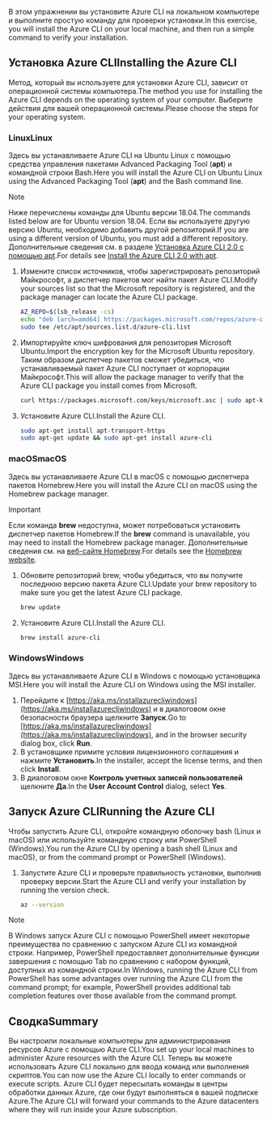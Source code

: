 
<span data-ttu-id="e7b70-101">В этом упражнении вы установите Azure CLI на локальном компьютере и выполните простую команду для проверки установки.</span><span class="sxs-lookup"><span data-stu-id="e7b70-101">In this exercise, you will install the Azure CLI on your local machine, and then run a simple command to verify your installation.</span></span> 

## <a name="installing-the-azure-cli"></a><span data-ttu-id="e7b70-102">Установка Azure CLI</span><span class="sxs-lookup"><span data-stu-id="e7b70-102">Installing the Azure CLI</span></span>
<span data-ttu-id="e7b70-103">Метод, который вы используете для установки Azure CLI, зависит от операционной системы компьютера.</span><span class="sxs-lookup"><span data-stu-id="e7b70-103">The method you use for installing the Azure CLI depends on the operating system of your computer.</span></span> <span data-ttu-id="e7b70-104">Выберите действия для вашей операционной системы.</span><span class="sxs-lookup"><span data-stu-id="e7b70-104">Please choose the steps for your operating system.</span></span>

### <a name="linux"></a><span data-ttu-id="e7b70-105">Linux</span><span class="sxs-lookup"><span data-stu-id="e7b70-105">Linux</span></span>
<span data-ttu-id="e7b70-106">Здесь вы устанавливаете Azure CLI на Ubuntu Linux с помощью средства управления пакетами Advanced Packaging Tool (**apt**) и командной строки Bash.</span><span class="sxs-lookup"><span data-stu-id="e7b70-106">Here you will install the Azure CLI on Ubuntu Linux using the Advanced Packaging Tool (**apt**) and the Bash command line.</span></span>

> [!NOTE]
> <span data-ttu-id="e7b70-107">Ниже перечислены команды для Ubuntu версии 18.04.</span><span class="sxs-lookup"><span data-stu-id="e7b70-107">The commands listed below are for Ubuntu version 18.04.</span></span> <span data-ttu-id="e7b70-108">Если вы используете другую версию Ubuntu, необходимо добавить другой репозиторий.</span><span class="sxs-lookup"><span data-stu-id="e7b70-108">If you are using a different version of Ubuntu, you must add a different repository.</span></span> <span data-ttu-id="e7b70-109">Дополнительные сведения см. в разделе [Установка Azure CLI 2.0 с помощью apt](https://docs.microsoft.com/cli/azure/install-azure-cli-apt).</span><span class="sxs-lookup"><span data-stu-id="e7b70-109">For details see [Install the Azure CLI 2.0 with apt](https://docs.microsoft.com/cli/azure/install-azure-cli-apt).</span></span>

1. <span data-ttu-id="e7b70-110">Измените список источников, чтобы зарегистрировать репозиторий Майкрософт, а диспетчер пакетов мог найти пакет Azure CLI.</span><span class="sxs-lookup"><span data-stu-id="e7b70-110">Modify your sources list so that the Microsoft repository is registered, and the package manager can locate the Azure CLI package.</span></span>

    ```bash
    AZ_REPO=$(lsb_release -cs)
    echo "deb [arch=amd64] https://packages.microsoft.com/repos/azure-cli/ $AZ_REPO main" | \
    sudo tee /etc/apt/sources.list.d/azure-cli.list
    ```
1. <span data-ttu-id="e7b70-111">Импортируйте ключ шифрования для репозитория Microsoft Ubuntu.</span><span class="sxs-lookup"><span data-stu-id="e7b70-111">Import the encryption key for the Microsoft Ubuntu repository.</span></span> <span data-ttu-id="e7b70-112">Таким образом диспетчер пакетов сможет убедиться, что устанавливаемый пакет Azure CLI поступает от корпорации Майкрософт.</span><span class="sxs-lookup"><span data-stu-id="e7b70-112">This will allow the package manager to verify that the Azure CLI package you install comes from Microsoft.</span></span>

    ```bash
    curl https://packages.microsoft.com/keys/microsoft.asc | sudo apt-key add -
    ```
1. <span data-ttu-id="e7b70-113">Установите Azure CLI.</span><span class="sxs-lookup"><span data-stu-id="e7b70-113">Install the Azure CLI.</span></span>

    ```bash
    sudo apt-get install apt-transport-https
    sudo apt-get update && sudo apt-get install azure-cli
    ```

### <a name="macos"></a><span data-ttu-id="e7b70-114">macOS</span><span class="sxs-lookup"><span data-stu-id="e7b70-114">macOS</span></span>
<span data-ttu-id="e7b70-115">Здесь вы устанавливаете Azure CLI в macOS с помощью диспетчера пакетов Homebrew.</span><span class="sxs-lookup"><span data-stu-id="e7b70-115">Here you will install the Azure CLI on macOS using the Homebrew package manager.</span></span>

> [!IMPORTANT]
> <span data-ttu-id="e7b70-116">Если команда **brew** недоступна, может потребоваться установить диспетчер пакетов Homebrew.</span><span class="sxs-lookup"><span data-stu-id="e7b70-116">If the **brew** command is unavailable, you may need to install the Homebrew package manager.</span></span> <span data-ttu-id="e7b70-117">Дополнительные сведения см. на [веб-сайте Homebrew](https://brew.sh/).</span><span class="sxs-lookup"><span data-stu-id="e7b70-117">For details see the [Homebrew website](https://brew.sh/).</span></span>

1. <span data-ttu-id="e7b70-118">Обновите репозиторий brew, чтобы убедиться, что вы получите последнюю версию пакета Azure CLI.</span><span class="sxs-lookup"><span data-stu-id="e7b70-118">Update your brew repository to make sure you get the latest Azure CLI package.</span></span>

    ```bash
    brew update
    ```
1. <span data-ttu-id="e7b70-119">Установите Azure CLI.</span><span class="sxs-lookup"><span data-stu-id="e7b70-119">Install the Azure CLI.</span></span>

    ```bash
    brew install azure-cli
    ```

### <a name="windows"></a><span data-ttu-id="e7b70-120">Windows</span><span class="sxs-lookup"><span data-stu-id="e7b70-120">Windows</span></span>
<span data-ttu-id="e7b70-121">Здесь вы устанавливаете Azure CLI в Windows с помощью установщика MSI.</span><span class="sxs-lookup"><span data-stu-id="e7b70-121">Here you will install the Azure CLI on Windows using the MSI installer.</span></span>

1. <span data-ttu-id="e7b70-122">Перейдите к [https://aka.ms/installazurecliwindows](https://aka.ms/installazurecliwindows) и в диалоговом окне безопасности браузера щелкните **Запуск**.</span><span class="sxs-lookup"><span data-stu-id="e7b70-122">Go to [https://aka.ms/installazurecliwindows](https://aka.ms/installazurecliwindows), and in the browser security dialog box, click **Run**.</span></span>
1. <span data-ttu-id="e7b70-123">В установщике примите условия лицензионного соглашения и нажмите **Установить**.</span><span class="sxs-lookup"><span data-stu-id="e7b70-123">In the installer, accept the license terms, and then click **Install**.</span></span>
1. <span data-ttu-id="e7b70-124">В диалоговом окне **Контроль учетных записей пользователей** щелкните **Да**.</span><span class="sxs-lookup"><span data-stu-id="e7b70-124">In the **User Account Control** dialog, select **Yes**.</span></span>

## <a name="running-the-azure-cli"></a><span data-ttu-id="e7b70-125">Запуск Azure CLI</span><span class="sxs-lookup"><span data-stu-id="e7b70-125">Running the Azure CLI</span></span>
<span data-ttu-id="e7b70-126">Чтобы запустить Azure CLI, откройте командную оболочку bash (Linux и macOS) или используйте командную строку или PowerShell (Windows).</span><span class="sxs-lookup"><span data-stu-id="e7b70-126">You run the Azure CLI by opening a bash shell (Linux and macOS), or from the command prompt or PowerShell (Windows).</span></span>

1. <span data-ttu-id="e7b70-127">Запустите Azure CLI и проверьте правильность установки, выполнив проверку версии.</span><span class="sxs-lookup"><span data-stu-id="e7b70-127">Start the Azure CLI and verify your installation by running the version check.</span></span>

    ```bash
    az --version
    ```

> [!NOTE]
> <span data-ttu-id="e7b70-128">В Windows запуск Azure CLI с помощью PowerShell имеет некоторые преимущества по сравнению с запуском Azure CLI из командной строки. Например, PowerShell предоставляет дополнительные функции завершения с помощью Tab по сравнению с набором функций, доступных из командной строки.</span><span class="sxs-lookup"><span data-stu-id="e7b70-128">In Windows, running the Azure CLI from PowerShell has some advantages over running the Azure CLI from the command prompt; for example, PowerShell provides additional tab completion features over those available from the command prompt.</span></span> 

## <a name="summary"></a><span data-ttu-id="e7b70-129">Сводка</span><span class="sxs-lookup"><span data-stu-id="e7b70-129">Summary</span></span>
<span data-ttu-id="e7b70-130">Вы настроили локальные компьютеры для администрирования ресурсов Azure с помощью Azure CLI.</span><span class="sxs-lookup"><span data-stu-id="e7b70-130">You set up your local machines to administer Azure resources with the Azure CLI.</span></span> <span data-ttu-id="e7b70-131">Теперь вы можете использовать Azure CLI локально для ввода команд или выполнения скриптов.</span><span class="sxs-lookup"><span data-stu-id="e7b70-131">You can now use the Azure CLI locally to enter commands or execute scripts.</span></span> <span data-ttu-id="e7b70-132">Azure CLI будет пересылать команды в центры обработки данных Azure, где они будут выполняться в вашей подписке Azure.</span><span class="sxs-lookup"><span data-stu-id="e7b70-132">The Azure CLI will forward your commands to the Azure datacenters where they will run inside your Azure subscription.</span></span>
